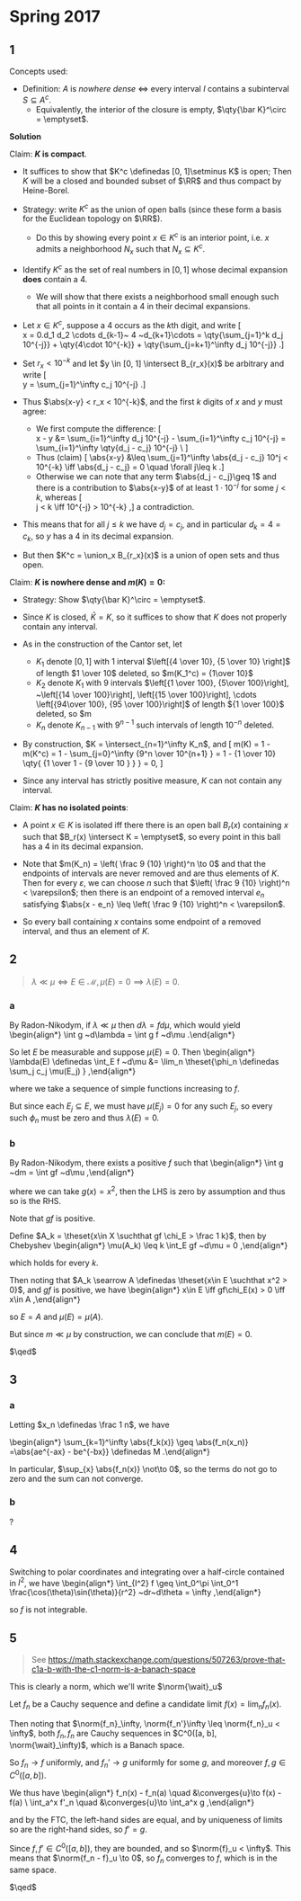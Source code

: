 # Spring 2017

## 1

Concepts used:

- Definition: $A$ is *nowhere dense* $\iff$ every interval $I$ contains a subinterval $S \subseteq A^c$.
  - Equivalently, the interior of the closure is empty, $\qty{\bar K}^\circ = \emptyset$.

**Solution**

Claim: **$K$ is compact**.

- It suffices to show that $K^c \definedas [0, 1]\setminus K$ is open; 
  Then $K$ will be a closed and bounded subset of $\RR$ and thus compact by Heine-Borel.

- Strategy: write $K^c$ as the union of open balls (since these form a basis for the Euclidean topology on $\RR$).
  
  - Do this by showing every point $x\in K^c$ is an interior point, i.e. $x$ admits a neighborhood $N_x$ such that $N_x \subseteq K^c$.

- Identify $K^c$ as the set of real numbers in $[0, 1]$ whose decimal expansion **does** contain a 4.
  
  - We will show that there exists a neighborhood small enough such that all points in it contain a $4$ in their decimal expansions.

- Let $x\in K^c$, suppose a 4 occurs as the $k$th digit, and write
\[  
x = 0.d_1 d_2 \cdots d_{k-1}~ 4 ~d_{k+1}\cdots 
= \qty{\sum_{j=1}^k d_j 10^{-j}} + \qty{4\cdot 10^{-k}} + \qty{\sum_{j=k+1}^\infty d_j 10^{-j}}
.\]

- Set $r_x < 10^{-k}$ and let $y \in [0, 1] \intersect B_{r_x}(x)$ be arbitrary and write 
\[  
y = \sum_{j=1}^\infty c_j 10^{-j}
.\]

- Thus $\abs{x-y} < r_x < 10^{-k}$, and the first $k$ digits of $x$ and $y$ must agree:

  - We first compute the difference:
\[  
x - y &= \sum_{i=1}^\infty d_j 10^{-j} - \sum_{i=1}^\infty c_j 10^{-j} = \sum_{i=1}^\infty \qty{d_j - c_j} 10^{-j} \\
\]
  - Thus (claim)
\[
\abs{x-y} &\leq \sum_{j=1}^\infty \abs{d_j - c_j} 10^j < 10^{-k} \iff \abs{d_j - c_j} = 0 \quad \forall j\leq k
.\]
  - Otherwise we can note that any term $\abs{d_j - c_j}\geq 1$ and there is a contribution to $\abs{x-y}$ of at least $1\cdot 10^{-j}$ for some $j < k$, whereas
\[  
j < k \iff 10^{-j} > 10^{-k}
,\]
  a contradiction.
  
- This means that for all $j \leq k$ we have $d_j = c_j$, and in particular $d_k = 4 = c_k$, so $y$ has a 4 in its decimal expansion.

- But then $K^c = \union_x B_{r_x}(x)$ is a union of open sets and thus open.


Claim: **$K$ is nowhere dense and $m(K) = 0$:**

- Strategy: Show $\qty{\bar K}^\circ = \emptyset$.
- Since $K$ is closed, $\bar K = K$, so it suffices to show that $K$ does not properly contain any interval.

- As in the construction of the Cantor set, let 

  - $K_1$ denote $[0, 1]$ with 1 interval $\left[{4 \over 10}, {5 \over 10} \right]$ of length $1 \over 10$ deleted, so $m(K_1^c) = {1\over 10}$
  - $K_2$ denote $K_1$ with 9 intervals $\left[{1 \over 100}, {5\over 100}\right], ~\left[{14 \over 100}\right], \left[{15 \over 100}\right], \cdots \left[{94\over 100}, {95 \over 100}\right]$ of length ${1 \over 100}$ deleted, so $m
  - $K_n$ denote $K_{n-1}$ with $9^{n-1}$ such intervals of length $10^{-n}$ deleted.

- By construction, $K = \intersect_{n=1}^\infty K_n$, and 
\[
m(K) = 1 - m(K^c) = 1 - \sum_{j=0}^\infty {9^n \over 10^{n+1} } = 1 - {1 \over 10} \qty{ {1 \over 1 - {9 \over 10 } } } = 0,
\]
- Since any interval has strictly positive measure, $K$ can not contain any interval.

Claim: **$K$ has no isolated points**:

- A point $x\in K$ is isolated iff there there is an open ball $B_r(x)$ containing $x$ such that $B_r(x) \intersect K = \emptyset$, so every point in this ball has a 4 in its decimal expansion.

- Note that $m(K_n) = \left( \frac 9 {10} \right)^n \to 0$ and that the endpoints of intervals are never removed and are thus elements of $K$.
Then for every $\varepsilon$, we can choose $n$ such that $\left( \frac 9 {10} \right)^n < \varepsilon$; then there is an endpoint of a removed interval $e_n$ satisfying $\abs{x - e_n} \leq  \left( \frac 9 {10} \right)^n < \varepsilon$. 

- So every ball containing $x$ contains some endpoint of a removed interval, and thus an element of $K$.


## 2

> $\lambda \ll \mu \iff E\in\mathcal{M}, \mu(E) = 0 \implies \lambda(E) = 0$.

### a

By Radon-Nikodym, if $\lambda \ll \mu$ then $d\lambda = f d\mu$, which would yield 
\begin{align*}
\int g ~d\lambda = \int g f ~d\mu
.\end{align*}

So let $E$ be measurable and suppose $\mu(E) = 0$.
Then
\begin{align*}
\lambda(E) \definedas \int_E f ~d\mu 
&= \lim_n \theset{\phi_n \definedas \sum_j c_j \mu(E_j) }
,\end{align*}

where we take a sequence of simple functions increasing to $f$.

But since each $E_j \subseteq E$, we must have $\mu(E_j) = 0$ for any such $E_j$, so every such $\phi_n$ must be zero and thus $\lambda(E) = 0$.

### b

By Radon-Nikodym, there exists a positive $f$ such that
\begin{align*}
\int g ~dm = \int gf ~d\mu 
,\end{align*}

where we can take $g(x) = x^2$, then the LHS is zero by assumption and thus so is the RHS.

Note that $gf$ is positive.

Define $A_k = \theset{x\in X \suchthat gf \chi_E > \frac 1 k}$, then by Chebyshev
\begin{align*}
\mu(A_k) \leq k \int_E gf ~d\mu = 0
,\end{align*}

which holds for every $k$.

Then noting that $A_k \searrow A \definedas \theset{x\in E \suchthat x^2  > 0}$, and $gf$ is positive, we have 
\begin{align*}
x\in E \iff gf\chi_E(x) > 0 \iff x\in A
,\end{align*}

so $E = A$ and $\mu(E) = \mu(A)$.

But since $m \ll \mu$ by construction, we can conclude that $m(E) = 0$.

$\qed$

## 3

### a

Letting $x_n \definedas \frac 1 n$, we have

\begin{align*}
\sum_{k=1}^\infty \abs{f_k(x)} \geq \abs{f_n(x_n)} 
=\abs{ae^{-ax} - be^{-bx}} \definedas M
.\end{align*}

In particular, $\sup_{x} \abs{f_n(x)} \not\to 0$, so the terms do not go to zero and the sum can not converge.

### b

?

## 4

Switching to polar coordinates and integrating over a half-circle contained in $I^2$, we have
\begin{align*}
\int_{I^2} f \geq \int_0^\pi \int_0^1 \frac{\cos(\theta)\sin(\theta)}{r^2} ~dr~d\theta = \infty
,\end{align*}

so $f$ is not integrable.

## 5

> See https://math.stackexchange.com/questions/507263/prove-that-c1a-b-with-the-c1-norm-is-a-banach-space

This is clearly a norm, which we'll write $\norm{\wait}_u$

Let $f_n$ be a Cauchy sequence and define a candidate limit $f(x) = \lim_n f_n(x)$.

Then noting that $\norm{f_n}_\infty, \norm{f_n'}\infty \leq \norm{f_n}_u < \infty$, both $f_n, f_n$ are Cauchy sequences in $C^0([a, b], \norm{\wait}_\infty)$, which is a Banach space.

So $f_n \to f$ uniformly, and $f_n' \to g$ uniformly for some $g$, and moreover $f, g\in C^0([a, b])$.

We thus have
\begin{align*}
f_n(x) - f_n(a) \quad &\converges{u}\to f(x) - f(a) \\
\int_a^x f'_n  \quad &\converges{u}\to \int_a^x  g
,\end{align*}
 
and by the FTC, the left-hand sides are equal, and by uniqueness of limits so are the right-hand sides, so $f' = g$.

Since $f, f'\in C^0([a, b])$, they are bounded, and so $\norm{f}_u < \infty$. 
This means that $\norm{f_n - f}_u \to 0$, so $f_n$ converges to $f$, which is in the same space.

$\qed$
